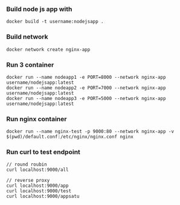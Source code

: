 ### Build node js app with 

```
docker build -t username:nodejsapp .
```

### Build network
```
docker network create nginx-app
```

### Run 3 container

```
docker run --name nodeapp1 -e PORT=8000 --network nginx-app username/nodejsapp:latest  
docker run --name nodeapp2 -e PORT=7000 --network nginx-app username/nodejsapp:latest  
docker run --name nodeapp3 -e PORT=5000 --network nginx-app username/nodejsapp:latest  
```

### Run nginx container 

```
docker run --name nginx-test -p 9000:80 --network nginx-app -v $(pwd)/default.conf:/etc/nginx/nginx.conf nginx
```


### Run curl to test endpoint

```
// round roubin 
curl localhost:9000/all

// reverse proxy
curl localhost:9000/app
curl localhost:9000/test
curl localhost:9000/appsatu
```
